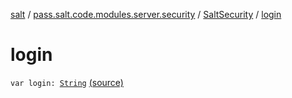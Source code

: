 [salt](../../index.md) / [pass.salt.code.modules.server.security](../index.md) / [SaltSecurity](index.md) / [login](./login.md)

# login

`var login: `[`String`](https://kotlinlang.org/api/latest/jvm/stdlib/kotlin/-string/index.html) [(source)](https://github.com/kurbaniec-tgm/salt/tree/master/code/modules/server/security/SaltSecurity.kt#L17)